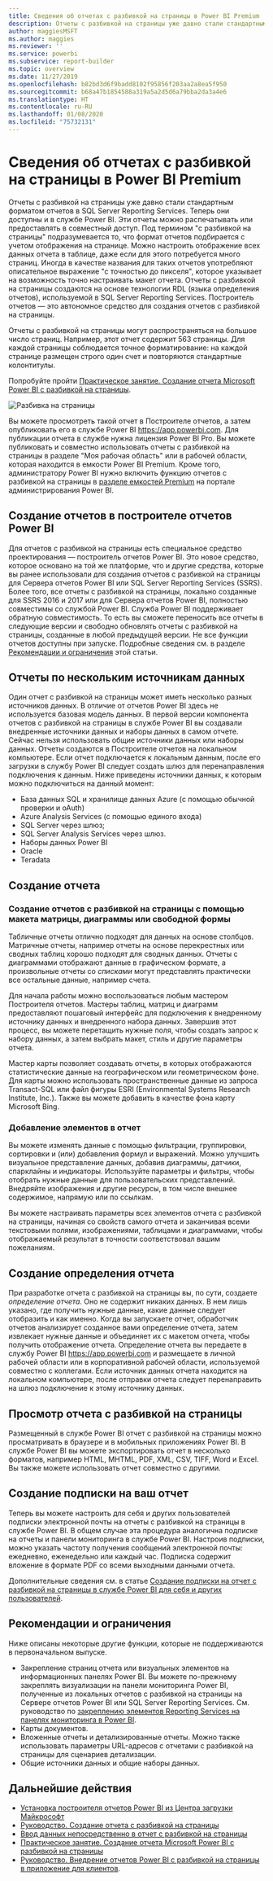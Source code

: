 ```yaml
---
title: Сведения об отчетах с разбивкой на страницы в Power BI Premium
description: Отчеты с разбивкой на страницы уже давно стали стандартным форматом отчетов в SQL Server Reporting Services. Теперь они доступны и в службе Power BI. Эти отчеты можно распечатывать или предоставлять в совместный доступ. Вы можете полностью управлять макетом такого отчета. Например, можно настроить отображение всех данных отчета в таблице, даже если для этого потребуется много страниц.
author: maggiesMSFT
ms.author: maggies
ms.reviewer: ''
ms.service: powerbi
ms.subservice: report-builder
ms.topic: overview
ms.date: 11/27/2019
ms.openlocfilehash: b82bd3d6f9badd8102f95856f203aa2a8ea5f950
ms.sourcegitcommit: b68a47b1854588a319a5a2d5d6a79bba2da3a4e6
ms.translationtype: HT
ms.contentlocale: ru-RU
ms.lasthandoff: 01/08/2020
ms.locfileid: "75732131"
---
```

# <a name="what-are-paginated-reports-in-power-bi-premium"></a>Сведения об отчетах с разбивкой на страницы в Power BI Premium

Отчеты с разбивкой на страницы уже давно стали стандартным форматом отчетов в SQL Server Reporting Services. Теперь они доступны и в службе Power BI. Эти отчеты можно распечатывать или предоставлять в совместный доступ. Под термином "с разбивкой на страницы" подразумевается то, что формат отчетов подбирается с учетом отображения на странице. Можно настроить отображение всех данных отчета в таблице, даже если для этого потребуется много страниц. Иногда в качестве названия для таких отчетов употребляют описательное выражение "с точностью до пикселя", которое указывает на возможность точно настраивать макет отчета. Отчеты с разбивкой на страницы создаются на основе технологии RDL (языка определения отчетов), используемой в SQL Server Reporting Services. Построитель отчетов — это автономное средство для создания отчетов с разбивкой на страницы. 

Отчеты с разбивкой на страницы могут распространяться на большое число страниц. Например, этот отчет содержит 563 страницы. Для каждой страницы соблюдается точное форматирование: на каждой странице размещен строго один счет и повторяются стандартные колонтитулы.

Попробуйте пройти [Практическое занятие. Создание отчета Microsoft Power BI с разбивкой на страницы](https://www.microsoft.com/handsonlabs/selfpacedlabs/details/SQ00208).

![Разбивка на страницы](media/paginated-reports-report-builder-power-bi/power-bi-paginated-wwi-report-page.png)

Вы можете просмотреть такой отчет в Построителе отчетов, а затем опубликовать его в службе Power BI https://app.powerbi.com. Для публикации отчета в службе нужна лицензия Power BI Pro. Вы можете публиковать и совместно использовать отчеты с разбивкой на страницы в разделе "Моя рабочая область" или в рабочей области, которая находится в емкости Power BI Premium. Кроме того, администратору Power BI нужно включить функцию отчетов с разбивкой на страницы в [разделе емкостей Premium](service-admin-premium-workloads.md#paginated-reports) на портале администрирования Power BI. 

## <a name="create-reports-in-power-bi-report-builder"></a>Создание отчетов в построителе отчетов Power BI

Для отчетов с разбивкой на страницы есть специальное средство проектирования — построитель отчетов Power BI. Это новое средство, которое основано на той же платформе, что и другие средства, которые вы ранее использовали для создания отчетов с разбивкой на страницы для Сервера отчетов Power BI или SQL Server Reporting Services (SSRS). Более того, все отчеты с разбивкой на страницы, локально созданные для SSRS 2016 и 2017 или для Сервера отчетов Power BI, полностью совместимы со службой Power BI. Служба Power BI поддерживает обратную совместимость. То есть вы сможете переносить все отчеты в следующие версии и свободно обновлять отчеты с разбивкой на страницы, созданные в любой предыдущей версии. Не все функции отчетов доступны при запуске. Подробные сведения см. в разделе [Рекомендации и ограничения](#limitations-and-considerations) этой статьи.
     
## <a name="report-from-a-variety-of-data-sources"></a>Отчеты по нескольким источникам данных

Один отчет с разбивкой на страницы может иметь несколько разных источников данных. В отличие от отчетов Power BI здесь не используется базовая модель данных. В первой версии компонента отчетов с разбивкой на страницы в службе Power BI вы создавали внедренные источники данных и наборы данных в самом отчете. Сейчас нельзя использовать общие источники данных или наборы данных. Отчеты создаются в Построителе отчетов на локальном компьютере. Если отчет подключается к локальным данным, после его загрузки в службу Power BI следует создать шлюз для перенаправления подключения к данным. Ниже приведены источники данных, к которым можно подключиться на данный момент:

- База данных SQL и хранилище данных Azure (с помощью обычной проверки и oAuth)
- Azure Analysis Services (с помощью единого входа)
- SQL Server через шлюз;
- SQL Server Analysis Services через шлюз.
- Наборы данных Power BI
- Oracle
- Teradata

## <a name="design-your-report"></a>Создание отчета  

### <a name="create-paginated-reports-with-matrix-chart-and-free-form-layouts"></a>Создание отчетов с разбивкой на страницы с помощью макета матрицы, диаграммы или свободной формы

Табличные отчеты отлично подходят для данных на основе столбцов. Матричные отчеты, например отчеты на основе перекрестных или сводных таблиц хорошо подходят для сводных данных. Отчеты с диаграммами отображают данные в графическом формате, а произвольные отчеты со *списками* могут представлять практически все остальные данные, например счета. 
  
Для начала работы можно воспользоваться любым мастером Построителя отчетов. Мастеры таблиц, матриц и диаграмм предоставляют пошаговый интерфейс для подключения к внедренному источнику данных и внедренного набора данных. Завершив этот процесс, вы можете перетащить нужные поля, чтобы создать запрос к набору данных, а затем выбрать макет, стиль и другие параметры отчета.  
  
Мастер карты позволяет создавать отчеты, в которых отображаются статистические данные на географическом или геометрическом фоне. Для карты можно использовать пространственные данные из запроса Transact-SQL или файл фигуры ESRI (Environmental Systems Research Institute, Inc.). Также вы можете добавить в качестве фона карту Microsoft Bing.  

### <a name="add-more-to-your-report"></a>Добавление элементов в отчет

Вы можете изменять данные с помощью фильтрации, группировки, сортировки и (или) добавления формул и выражений. Можно улучшить визуальное представление данных, добавив диаграммы, датчики, спарклайны и индикаторы.  Используйте параметры и фильтры, чтобы отобрать нужные данные для пользовательских представлений. Внедряйте изображения и другие ресурсы, в том числе внешнее содержимое, напрямую или по ссылкам.  

Вы можете настраивать параметры всех элементов отчета с разбивкой на страницы, начиная со свойств самого отчета и заканчивая всеми текстовыми полями, изображениями, таблицами и диаграммами, чтобы отображаемый результат в точности соответствовал вашим пожеланиям.

## <a name="creating-a-report-definition"></a>Создание определения отчета

При разработке отчета с разбивкой на страницы вы, по сути, создаете *определение отчета*. Оно не содержит никаких данных. В нем лишь указано, где получить нужные данные, какие данные следует отобразить и как именно. Когда вы запускаете отчет, обработчик отчетов анализирует созданное вами определение отчета, затем извлекает нужные данные и объединяет их с макетом отчета, чтобы получить отображение отчета. Определение отчета вы передаете в службу Power BI https://app.powerbi.com и размещаете в личной рабочей области или в корпоративной рабочей области, используемой совместно с коллегами. Если источник данных отчета находится на локальном компьютере, после отправки отчета следует перенаправить на шлюз подключение к этому источнику данных. 

## <a name="view-your-paginated-report"></a>Просмотр отчета с разбивкой на страницы
Размещенный в службе Power BI отчет с разбивкой на страницы можно просматривать в браузере и в мобильных приложениях Power BI. В службе Power BI вы можете экспортировать отчет в несколько форматов, например HTML, MHTML, PDF, XML, CSV, TIFF, Word и Excel. Вы также можете использовать отчет совместно с другими.  

## <a name="create-a-subscription-to-your-report"></a>Создание подписки на ваш отчет

Теперь вы можете настроить для себя и других пользователей подписки электронной почты на отчеты с разбивкой на страницы в службе Power BI. В общем случае эта процедура аналогична подписке на отчеты и панели мониторинга в службе Power BI. Настроив подписки, можно указать частоту получения сообщений электронной почты: ежедневно, еженедельно или каждый час. Подписка содержит вложение в формате PDF со всеми выходными данными отчета.

Дополнительные сведения см. в статье [Создание подписки на отчет с разбивкой на страницы в службе Power BI для себя и других пользователей](consumer/paginated-reports-subscriptions.md). 

## <a name="limitations-and-considerations"></a>Рекомендации и ограничения

Ниже описаны некоторые другие функции, которые не поддерживаются в первоначальном выпуске.

- Закрепление страниц отчета или визуальных элементов на информационных панелях Power BI. Вы можете по-прежнему закреплять визуализации на панели мониторинга Power BI, полученные из локальных отчетов с разбивкой на страницы на Сервере отчетов Power BI или SQL Server Reporting Services. См. руководство по [закреплению элементов Reporting Services на панелях мониторинга в Power BI](https://docs.microsoft.com/sql/reporting-services/pin-reporting-services-items-to-power-bi-dashboards).
- Карты документов.
- Вложенные отчеты и детализированные отчеты.  Можно также использовать параметры URL-адресов с отчетами с разбивкой на страницы для сценариев детализации.
- Общие источники данных и общие наборы данных.

 
## <a name="next-steps"></a>Дальнейшие действия

- [Установка построителя отчетов Power BI из Центра загрузки Майкрософт](https://go.microsoft.com/fwlink/?linkid=2086513)
- [Руководство. Создание отчета с разбивкой на страницы](paginated-reports-quickstart-aw.md)
- [Ввод данных непосредственно в отчет с разбивкой на страницы](paginated-reports-enter-data.md)
- [Практическое занятие. Создание отчета Microsoft Power BI с разбивкой на страницы](https://www.microsoft.com/handsonlabs/selfpacedlabs/details/SQ00208)
- [Руководство. Внедрение отчетов Power BI с разбивкой на страницы в приложение для клиентов](developer/embed-paginated-reports-customers.md).